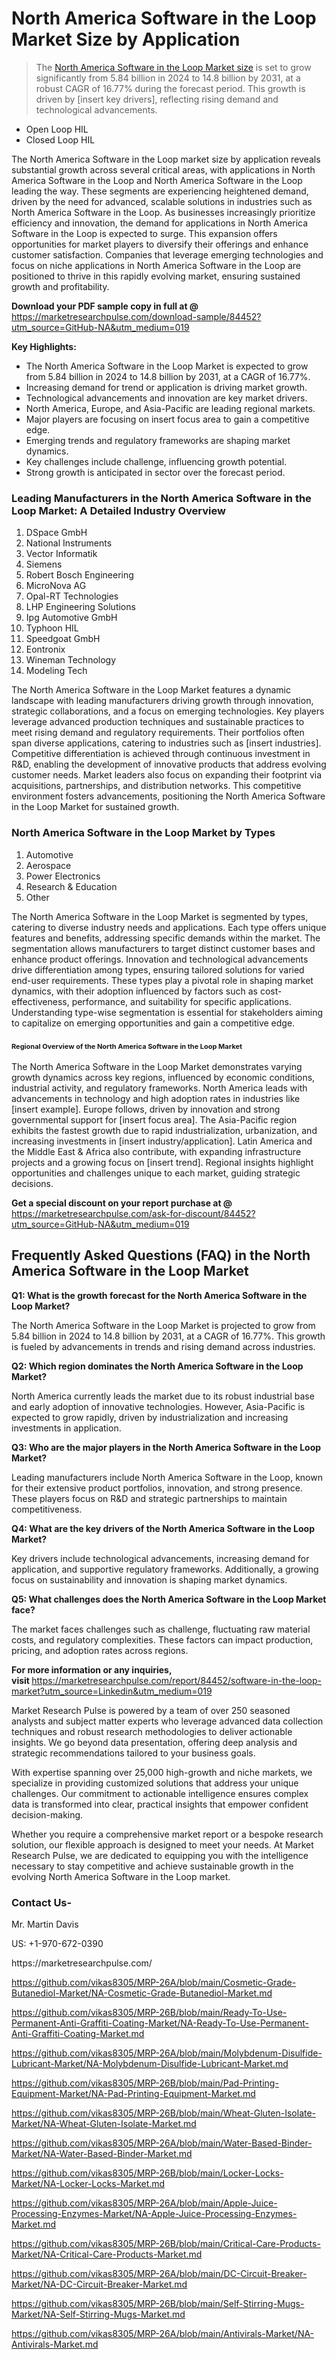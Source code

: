 <h1>North America Software in the Loop Market&nbsp;Size by Application</h1><blockquote><p>The <a href="https://marketresearchpulse.com/download-sample/84452?utm_source=GitHub-NA&amp;utm_medium=019">North America Software in the Loop Market size</a> is set to grow significantly from 5.84 billion in 2024 to 14.8 billion by 2031, at a robust CAGR of 16.77% during the forecast period. This growth is driven by [insert key drivers], reflecting rising demand and technological advancements.</p></blockquote><ul><li>Open Loop HIL<li> Closed Loop HIL</li></ul><p>The North America Software in the Loop market size by application reveals substantial growth across several critical areas, with applications in North America Software in the Loop and North America Software in the Loop leading the way. These segments are experiencing heightened demand, driven by the need for advanced, scalable solutions in industries such as North America Software in the Loop. As businesses increasingly prioritize efficiency and innovation, the demand for applications in North America Software in the Loop is expected to surge. This expansion offers opportunities for market players to diversify their offerings and enhance customer satisfaction. Companies that leverage emerging technologies and focus on niche applications in North America Software in the Loop are positioned to thrive in this rapidly evolving market, ensuring sustained growth and profitability.</p><p><strong>Download your PDF sample copy in full at @ </strong><a href="https://marketresearchpulse.com/download-sample/84452?utm_source=GitHub-NA&amp;utm_medium=019">https://marketresearchpulse.com/download-sample/84452?utm_source=GitHub-NA&amp;utm_medium=019</a></p><p><strong>Key Highlights: </strong></p><ul><li>The North America Software in the Loop Market is expected to grow from 5.84 billion in 2024 to 14.8 billion by 2031, at a CAGR of 16.77%.</li><li>Increasing demand for trend or application is driving market growth.</li><li>Technological advancements and innovation are key market drivers.</li><li>North America, Europe, and Asia-Pacific are leading regional markets.</li><li>Major players are focusing on insert focus area to gain a competitive edge.</li><li>Emerging trends and regulatory frameworks are shaping market dynamics.</li><li>Key challenges include challenge, influencing growth potential.</li><li>Strong growth is anticipated in sector over the forecast period.</li></ul><h3>Leading Manufacturers in the North America Software in the Loop Market: A Detailed Industry Overview</h3><ol><li>DSpace GmbH</li><li>National Instruments</li><li>Vector Informatik</li><li>Siemens</li><li>Robert Bosch Engineering</li><li>MicroNova AG</li><li>Opal-RT Technologies</li><li>LHP Engineering Solutions</li><li>Ipg Automotive GmbH</li><li>Typhoon HIL</li><li>Speedgoat GmbH</li><li>Eontronix</li><li>Wineman Technology</li><li>Modeling Tech</li></ol><div class="flex max-w-full flex-col flex-grow"><div class="min-h-8 text-message flex w-full flex-col items-end gap-2 whitespace-normal break-words [.text-message+&amp;]:mt-5" dir="auto" data-message-author-role="assistant" data-message-id="fd8432e4-4910-450d-b182-61b7bfb0a01f" data-message-model-slug="gpt-4o"><div class="flex w-full flex-col gap-1 empty:hidden first:pt-[3px]"><div class="markdown prose w-full break-words dark:prose-invert light"><p>The North America Software in the Loop Market features a dynamic landscape with leading manufacturers driving growth through innovation, strategic collaborations, and a focus on emerging technologies. Key players leverage advanced production techniques and sustainable practices to meet rising demand and regulatory requirements. Their portfolios often span diverse applications, catering to industries such as [insert industries]. Competitive differentiation is achieved through continuous investment in R&amp;D, enabling the development of innovative products that address evolving customer needs. Market leaders also focus on expanding their footprint via acquisitions, partnerships, and distribution networks. This competitive environment fosters advancements, positioning the North America Software in the Loop Market for sustained growth.</p></div></div></div></div><h3>North America Software in the Loop Market by Types</h3><ol><li>Automotive<li> Aerospace<li> Power Electronics<li> Research & Education<li> Other</li></ol><div class="flex max-w-full flex-col flex-grow"><div class="min-h-8 text-message flex w-full flex-col items-end gap-2 whitespace-normal break-words [.text-message+&amp;]:mt-5" dir="auto" data-message-author-role="assistant" data-message-id="084470be-0bb7-4664-bddf-5156b4f41249" data-message-model-slug="gpt-4o-mini"><div class="flex w-full flex-col gap-1 empty:hidden first:pt-[3px]"><div class="markdown prose w-full break-words dark:prose-invert light"><p>The North America Software in the Loop Market is segmented by types, catering to diverse industry needs and applications. Each type offers unique features and benefits, addressing specific demands within the market. The segmentation allows manufacturers to target distinct customer bases and enhance product offerings. Innovation and technological advancements drive differentiation among types, ensuring tailored solutions for varied end-user requirements. These types play a pivotal role in shaping market dynamics, with their adoption influenced by factors such as cost-effectiveness, performance, and suitability for specific applications. Understanding type-wise segmentation is essential for stakeholders aiming to capitalize on emerging opportunities and gain a competitive edge.</p></div></div></div></div><h3><span style="font-size: 11px;">Regional Overview of the North America Software in the Loop Market</span></h3><div class="flex max-w-full flex-col flex-grow"><div class="min-h-8 text-message flex w-full flex-col items-end gap-2 whitespace-normal break-words [.text-message+&amp;]:mt-5" dir="auto" data-message-author-role="assistant" data-message-id="e9038762-ce64-4e30-91c9-9bd413514231" data-message-model-slug="gpt-4o-mini"><div class="flex w-full flex-col gap-1 empty:hidden first:pt-[3px]"><div class="markdown prose w-full break-words dark:prose-invert light"><p>The North America Software in the Loop Market demonstrates varying growth dynamics across key regions, influenced by economic conditions, industrial activity, and regulatory frameworks. North America leads with advancements in technology and high adoption rates in industries like [insert example]. Europe follows, driven by innovation and strong governmental support for [insert focus area]. The Asia-Pacific region exhibits the fastest growth due to rapid industrialization, urbanization, and increasing investments in [insert industry/application]. Latin America and the Middle East &amp; Africa also contribute, with expanding infrastructure projects and a growing focus on [insert trend]. Regional insights highlight opportunities and challenges unique to each market, guiding strategic decisions.</p></div></div></div></div><p><strong>Get a special discount on your report purchase at @ </strong><a href="https://marketresearchpulse.com/ask-for-discount/84452?utm_source=GitHub-NA&amp;utm_medium=019">https://marketresearchpulse.com/ask-for-discount/84452?utm_source=GitHub-NA&amp;utm_medium=019</a></p><h2>Frequently Asked Questions (FAQ) in the North America Software in the Loop Market</h2><p><strong>Q1: What is the growth forecast for the North America Software in the Loop Market?</strong></p><p>The North America Software in the Loop Market is projected to grow from 5.84 billion in 2024 to 14.8 billion by 2031, at a CAGR of 16.77%. This growth is fueled by advancements in trends and rising demand across industries.</p><p><strong>Q2: Which region dominates the North America Software in the Loop Market?</strong></p><p>North America currently leads the market due to its robust industrial base and early adoption of innovative technologies. However, Asia-Pacific is expected to grow rapidly, driven by industrialization and increasing investments in application.</p><p><strong>Q3: Who are the major players in the North America Software in the Loop Market?</strong></p><p>Leading manufacturers include North America Software in the Loop, known for their extensive product portfolios, innovation, and strong presence. These players focus on R&amp;D and strategic partnerships to maintain competitiveness.</p><p><strong>Q4: What are the key drivers of the North America Software in the Loop Market?</strong></p><p>Key drivers include technological advancements, increasing demand for application, and supportive regulatory frameworks. Additionally, a growing focus on sustainability and innovation is shaping market dynamics.</p><p><strong>Q5: What challenges does the North America Software in the Loop Market face?</strong></p><p>The market faces challenges such as challenge, fluctuating raw material costs, and regulatory complexities. These factors can impact production, pricing, and adoption rates across regions.</p><p><strong>For more information or any inquiries, visit&nbsp;</strong><a href="https://marketresearchpulse.com/report/84452/software-in-the-loop-market?utm_source=Linkedin&utm_medium=019">https://marketresearchpulse.com/report/84452/software-in-the-loop-market?utm_source=Linkedin&utm_medium=019</a></p><p>Market Research Pulse is powered by a team of over 250 seasoned analysts and subject matter experts who leverage advanced data collection techniques and robust research methodologies to deliver actionable insights. We go beyond data presentation, offering deep analysis and strategic recommendations tailored to your business goals.</p><p>With expertise spanning over 25,000 high-growth and niche markets, we specialize in providing customized solutions that address your unique challenges. Our commitment to actionable intelligence ensures complex data is transformed into clear, practical insights that empower confident decision-making.</p><p>Whether you require a comprehensive market report or a bespoke research solution, our flexible approach is designed to meet your needs. At Market Research Pulse, we are dedicated to equipping you with the intelligence necessary to stay competitive and achieve sustainable growth in the evolving North America Software in the Loop market.</p><h3><strong>Contact Us-</strong></h3><p>Mr. Martin Davis</p><p>US: +1-970-672-0390</p><p>https://marketresearchpulse.com/</p><p><a href="https://github.com/vikas8305/MRP-26A/blob/main/Cosmetic-Grade-Butanediol-Market/NA-Cosmetic-Grade-Butanediol-Market.md">https://github.com/vikas8305/MRP-26A/blob/main/Cosmetic-Grade-Butanediol-Market/NA-Cosmetic-Grade-Butanediol-Market.md</a></p><p><a href="https://github.com/vikas8305/MRP-26B/blob/main/Ready-To-Use-Permanent-Anti-Graffiti-Coating-Market/NA-Ready-To-Use-Permanent-Anti-Graffiti-Coating-Market.md">https://github.com/vikas8305/MRP-26B/blob/main/Ready-To-Use-Permanent-Anti-Graffiti-Coating-Market/NA-Ready-To-Use-Permanent-Anti-Graffiti-Coating-Market.md</a></p><p><a href="https://github.com/vikas8305/MRP-26A/blob/main/Molybdenum-Disulfide-Lubricant-Market/NA-Molybdenum-Disulfide-Lubricant-Market.md">https://github.com/vikas8305/MRP-26A/blob/main/Molybdenum-Disulfide-Lubricant-Market/NA-Molybdenum-Disulfide-Lubricant-Market.md</a></p><p><a href="https://github.com/vikas8305/MRP-26B/blob/main/Pad-Printing-Equipment-Market/NA-Pad-Printing-Equipment-Market.md">https://github.com/vikas8305/MRP-26B/blob/main/Pad-Printing-Equipment-Market/NA-Pad-Printing-Equipment-Market.md</a></p><p><a href="https://github.com/vikas8305/MRP-26B/blob/main/Wheat-Gluten-Isolate-Market/NA-Wheat-Gluten-Isolate-Market.md">https://github.com/vikas8305/MRP-26B/blob/main/Wheat-Gluten-Isolate-Market/NA-Wheat-Gluten-Isolate-Market.md</a></p><p><a href="https://github.com/vikas8305/MRP-26A/blob/main/Water-Based-Binder-Market/NA-Water-Based-Binder-Market.md">https://github.com/vikas8305/MRP-26A/blob/main/Water-Based-Binder-Market/NA-Water-Based-Binder-Market.md</a></p><p><a href="https://github.com/vikas8305/MRP-26B/blob/main/Locker-Locks-Market/NA-Locker-Locks-Market.md">https://github.com/vikas8305/MRP-26B/blob/main/Locker-Locks-Market/NA-Locker-Locks-Market.md</a></p><p><a href="https://github.com/vikas8305/MRP-26A/blob/main/Apple-Juice-Processing-Enzymes-Market/NA-Apple-Juice-Processing-Enzymes-Market.md">https://github.com/vikas8305/MRP-26A/blob/main/Apple-Juice-Processing-Enzymes-Market/NA-Apple-Juice-Processing-Enzymes-Market.md</a></p><p><a href="https://github.com/vikas8305/MRP-26B/blob/main/Critical-Care-Products-Market/NA-Critical-Care-Products-Market.md">https://github.com/vikas8305/MRP-26B/blob/main/Critical-Care-Products-Market/NA-Critical-Care-Products-Market.md</a></p><p><a href="https://github.com/vikas8305/MRP-26A/blob/main/DC-Circuit-Breaker-Market/NA-DC-Circuit-Breaker-Market.md">https://github.com/vikas8305/MRP-26A/blob/main/DC-Circuit-Breaker-Market/NA-DC-Circuit-Breaker-Market.md</a></p><p><a href="https://github.com/vikas8305/MRP-26B/blob/main/Self-Stirring-Mugs-Market/NA-Self-Stirring-Mugs-Market.md">https://github.com/vikas8305/MRP-26B/blob/main/Self-Stirring-Mugs-Market/NA-Self-Stirring-Mugs-Market.md</a></p><p><a href="https://github.com/vikas8305/MRP-26A/blob/main/Antivirals-Market/NA-Antivirals-Market.md">https://github.com/vikas8305/MRP-26A/blob/main/Antivirals-Market/NA-Antivirals-Market.md</a></p>
